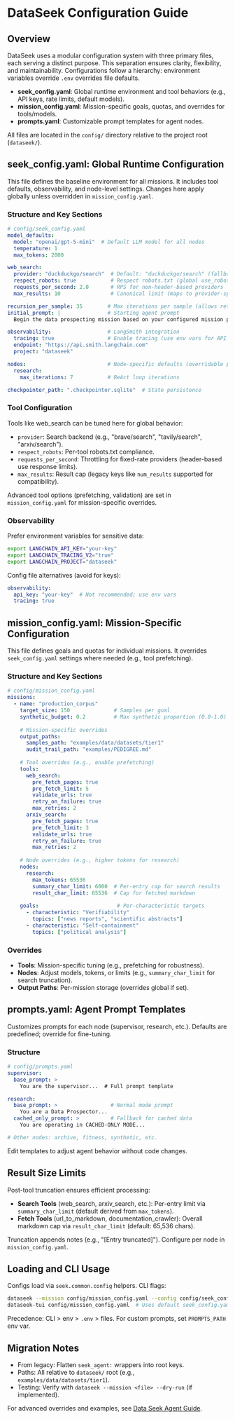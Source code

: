 # DataSeek Configuration Guide

## Overview

DataSeek uses a modular configuration system with three primary files, each serving a distinct purpose. This separation ensures clarity, flexibility, and maintainability. Configurations follow a hierarchy: environment variables override `.env` overrides file defaults.

- **seek_config.yaml**: Global runtime environment and tool behaviors (e.g., API keys, rate limits, default models).
- **mission_config.yaml**: Mission-specific goals, quotas, and overrides for tools/models.
- **prompts.yaml**: Customizable prompt templates for agent nodes.

All files are located in the `config/` directory relative to the project root (`dataseek/`).

## seek_config.yaml: Global Runtime Configuration

This file defines the baseline environment for all missions. It includes tool defaults, observability, and node-level settings. Changes here apply globally unless overridden in `mission_config.yaml`.

### Structure and Key Sections

```yaml
# config/seek_config.yaml
model_defaults:
  model: "openai/gpt-5-mini"  # Default LLM model for all nodes
  temperature: 1
  max_tokens: 2000

web_search:
  provider: "duckduckgo/search"  # Default: "duckduckgo/search" (fallback to root search_provider)
  respect_robots: true           # Respect robots.txt (global use_robots overrides possible)
  requests_per_second: 2.0       # RPS for non-header-based providers
  max_results: 10                # Canonical limit (maps to provider-specific params)

recursion_per_sample: 35        # Max iterations per sample (allows retries)
initial_prompt: |               # Starting agent prompt
  Begin the data prospecting mission based on your configured mission plan.

observability:                  # LangSmith integration
  tracing: true                 # Enable tracing (use env vars for API key)
  endpoint: "https://api.smith.langchain.com"
  project: "dataseek"

nodes:                          # Node-specific defaults (overridable per mission)
  research:
    max_iterations: 7           # ReAct loop iterations

checkpointer_path: ".checkpointer.sqlite"  # State persistence
```

### Tool Configuration

Tools like web_search can be tuned here for global behavior:

- `provider`: Search backend (e.g., "brave/search", "tavily/search", "arxiv/search").
- `respect_robots`: Per-tool robots.txt compliance.
- `requests_per_second`: Throttling for fixed-rate providers (header-based use response limits).
- `max_results`: Result cap (legacy keys like `num_results` supported for compatibility).

Advanced tool options (prefetching, validation) are set in `mission_config.yaml` for mission-specific overrides.

### Observability

Prefer environment variables for sensitive data:

```bash
export LANGCHAIN_API_KEY="your-key"
export LANGCHAIN_TRACING_V2="true"
export LANGCHAIN_PROJECT="dataseek"
```

Config file alternatives (avoid for keys):

```yaml
observability:
  api_key: "your-key"  # Not recommended; use env vars
  tracing: true
```

## mission_config.yaml: Mission-Specific Configuration

This file defines goals and quotas for individual missions. It overrides `seek_config.yaml` settings where needed (e.g., tool prefetching).

### Structure and Key Sections

```yaml
# config/mission_config.yaml
missions:
  - name: "production_corpus"
    target_size: 150              # Samples per goal
    synthetic_budget: 0.2         # Max synthetic proportion (0.0-1.0)
    
    # Mission-specific overrides
    output_paths:
      samples_path: "examples/data/datasets/tier1"
      audit_trail_path: "examples/PEDIGREE.md"
    
    # Tool overrides (e.g., enable prefetching)
    tools:
      web_search:
        pre_fetch_pages: true
        pre_fetch_limit: 5
        validate_urls: true
        retry_on_failure: true
        max_retries: 2
      arxiv_search:
        pre_fetch_pages: true
        pre_fetch_limit: 3
        validate_urls: true
        retry_on_failure: true
        max_retries: 2
    
    # Node overrides (e.g., higher tokens for research)
    nodes:
      research:
        max_tokens: 65536
        summary_char_limit: 6000  # Per-entry cap for search results
        result_char_limit: 65536  # Cap for fetched markdown
    
    goals:                         # Per-characteristic targets
      - characteristic: "Verifiability"
        topics: ["news reports", "scientific abstracts"]
      - characteristic: "Self-containment"
        topics: ["political analysis"]
```

### Overrides

- **Tools**: Mission-specific tuning (e.g., prefetching for robustness).
- **Nodes**: Adjust models, tokens, or limits (e.g., `summary_char_limit` for search truncation).
- **Output Paths**: Per-mission storage (overrides global if set).

## prompts.yaml: Agent Prompt Templates

Customizes prompts for each node (supervisor, research, etc.). Defaults are predefined; override for fine-tuning.

### Structure

```yaml
# config/prompts.yaml
supervisor:
  base_prompt: >
    You are the supervisor...  # Full prompt template

research:
  base_prompt: >                 # Normal mode prompt
    You are a Data Prospector...
  cached_only_prompt: >          # Fallback for cached data
    You are operating in CACHED-ONLY MODE...

# Other nodes: archive, fitness, synthetic, etc.
```

Edit templates to adjust agent behavior without code changes.

## Result Size Limits

Post-tool truncation ensures efficient processing:

- **Search Tools** (web_search, arxiv_search, etc.): Per-entry limit via `summary_char_limit` (default derived from `max_tokens`).
- **Fetch Tools** (url_to_markdown, documentation_crawler): Overall markdown cap via `result_char_limit` (default: 65,536 chars).

Truncation appends notes (e.g., "[Entry truncated]"). Configure per node in `mission_config.yaml`.

## Loading and CLI Usage

Configs load via `seek.common.config` helpers. CLI flags:

```bash
dataseek --mission config/mission_config.yaml --config config/seek_config.yaml
dataseek-tui config/mission_config.yaml  # Uses default seek_config.yaml
```

Precedence: CLI > env > `.env` > files. For custom prompts, set `PROMPTS_PATH` env var.

## Migration Notes

- From legacy: Flatten `seek_agent:` wrappers into root keys.
- Paths: All relative to `dataseek/` root (e.g., `examples/data/datasets/tier1`).
- Testing: Verify with `dataseek --mission <file> --dry-run` (if implemented).

For advanced overrides and examples, see [Data Seek Agent Guide](data-seek-agent.md).